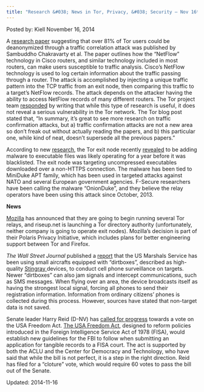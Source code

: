 ```yaml
---
title: "Research &#038; News in Tor, Privacy, &#038; Security – Nov 16th, 2014"
---
```


Posted by: Kiell
<span>November 16, 2014</span>

<p>A <a href="https://mice.cs.columbia.edu/getTechreport.php?techreportID=1545&amp;format=pdf">research paper</a> suggesting that over 81% of Tor users could be deanonymized through a traffic correlation attack was published by Sambuddho Chakravarty et al. The paper outlines how the “NetFlow” technology in Cisco routers, and similar technology included in most routers, can make users susceptible to traffic analysis. Cisco&#8217;s NetFlow technology is used to log certain information about the traffic passing through a router. The attack is accomplished by injecting a unique traffic pattern into the TCP traffic from an exit node, then comparing this traffic to a target&#8217;s NetFlow records. The attack depends on the attacker having the ability to access NetFlow records of many different routers. The Tor project team <a href="https://blog.torproject.org/blog/traffic-correlation-using-netflows">responded</a> by writing that while this type of research is useful, it does not reveal a serious vulnerability in the Tor network. The Tor blog post stated that, “In summary, it&#8217;s great to see more research on traffic confirmation attacks, but a) traffic confirmation attacks are not a new area so don&#8217;t freak out without actually reading the papers, and b) this particular one, while kind of neat, doesn&#8217;t supersede all the previous papers.”</p>
<p>According to new <a href="http://www.f-secure.com/weblog/archives/00002764.html">research</a>, the Tor exit node recently <a href="http://www.leviathansecurity.com/blog/the-case-of-the-modified-binaries/">revealed</a> to be adding malware to executable files was likely operating for a year before it was blacklisted. The exit node was targeting uncompressed executables downloaded over a non-HTTPS connection. The malware has been tied to MiniDuke APT family, which has been used in targeted attacks against NATO and several European government agencies. F-Secure researchers have been calling the malware “OnionDuke”, and they believe the relay operators have been using this attack since October, 2013.</p>
<p><strong>News</strong></p>
<p><a href="https://blog.mozilla.org/privacy/2014/11/10/introducing-polaris-privacy-initiative-to-accelerate-user-focused-privacy-online/">Mozilla</a> has announced that they are going to begin running several Tor relays, and riseup.net is launching a Tor directory authority (unfortunately, neither company is going to operate exit nodes). Mozilla’s decision is part of their Polaris Privacy Initiative, which includes plans for better engineering support between Tor and Firefox.</p>
<p><em>The Wall Street Journal</em> published a <a href="http://online.wsj.com/articles/americans-cellphones-targeted-in-secret-u-s-spy-program-1415917533">report</a> that the US Marshals Service has been using small aircrafts equipped with “dirtboxes”, described as high-quality <a href="http://en.wikipedia.org/wiki/Stingray_phone_tracker">Stingray </a>devices, to conduct cell phone surveillance on targets. Newer “dirtboxes” can also jam signals and intercept communications, such as SMS messages. When flying over an area, the device broadcasts itself as having the strongest local signal, forcing all phones to send their registration information. Information from ordinary citizens’ phones is collected during this process. However, sources have stated that non-target data is not saved.</p>
<p>Senate leader Harry Reid (D-NV) has <a href="http://arstechnica.com/tech-policy/2014/11/surprise-senate-will-vote-on-surveillance-reform-after-all/">called for progress</a> towards a vote on the USA Freedom Act. <a href="https://www.congress.gov/bill/113th-congress/senate-bill/2685">The USA Freedom Act</a>, designed to reform policies introduced in the Foreign Intelligence Service Act of 1978 (FISA), would establish new guidelines for the FBI to follow when submitting an application for tangible records to a FISA court. The act is supported by both the ACLU and the Center for Democracy and Technology, who have said that while the bill is not perfect, it is a step in the right direction. Reid has filed for a “cloture” vote, which would require 60 votes to pass the bill out of the Senate.</p>

Updated: 2014-11-16    
